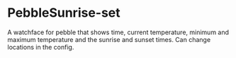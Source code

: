 # PebbleSunrise-set
A watchface for pebble that shows time, current temperature, minimum and maximum temperature and the sunrise and sunset times.
Can change locations in the config.
